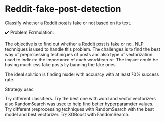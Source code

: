 # Reddit-fake-post-detection
Classify whether a Reddit post is fake or not based on its text.

✔️ Problem Formulation:

The objective is to find out whether a Reddit post is fake or not. NLP techniques is used to handle this problem. The challenges is to find the best way of preprocessing techniques of posts and also type of vectorization used to indicate the importance of each word/feature. The impact could be having much less fake posts by banning the fake ones.

The ideal solution is finding model with accuracy with at least 70% success rate.

Strategy used:

Try different classifiers.
Try the best one with word and vector vectorizers also RandomSearch was used to help find better hyperparameter values.
Try different preprocessing techniques with RandomSearch with the best model and best vectorizer.
Try XGBoost with RandomSearch.
